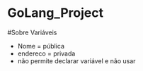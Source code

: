 # GoLang_Project

#Sobre Variáveis

- Nome = pública
- endereco = privada
- não permite declarar variável e não usar

